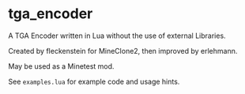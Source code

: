 # tga_encoder
A TGA Encoder written in Lua without the use of external Libraries.

Created by fleckenstein for MineClone2, then improved by erlehmann.

May be used as a Minetest mod.

See `examples.lua` for example code and usage hints.
